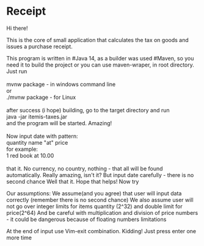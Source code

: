 # Receipt

Hi there!

This is the core of small application
that calculates the tax on goods and issues a purchase receipt.<br>

This program is written in #Java 14,
as a builder was used #Maven, so you need it to build the project
or you can use maven-wraper, in root directory.
Just run<br>
<br>mvnw package      - in windows command line<br>
or<br>
./mvnw package    - for Linux<br>
<br>after success (i hope) building, go to the target directory and
run<br> java -jar itemis-taxes.jar<br> and the program will be started. Amazing!<br>
<br>Now input date with pattern:<br>
quantity name "at" price<br>
for example:<br>
1 red book at 10.00<br>
<br>that it. No currency, no country, nothing - that all will be found automatically. Really amazing, isn't it?
But input date carefully - there is no second chance
Well that it. Hope that helps! Now try

Our assumptions:
We assume(and you agree) that user will input data correctly (remember there is no second chance)
We also assume user will not go over integer limits for items quantity (2^32) and double limit for price(2^64)
And be careful with multiplication and division of price numbers - it could be dangerous because of floating numbers limitations

At the end of input use Vim-exit combination. Kidding! Just press enter one more time
